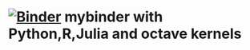 # [![Binder](https://mybinder.org/badge.svg)](https://mybinder.org/v2/gh/larssp/mybinder-J-Py-R-oct.git/master) mybinder with Python,R,Julia and octave kernels
